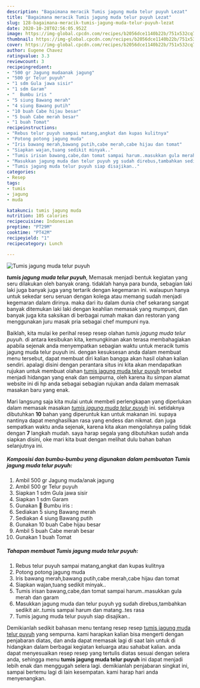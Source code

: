 ```yaml
---
description: "Bagaimana meracik Tumis jagung muda telur puyuh Lezat"
title: "Bagaimana meracik Tumis jagung muda telur puyuh Lezat"
slug: 128-bagaimana-meracik-tumis-jagung-muda-telur-puyuh-lezat
date: 2020-10-28T02:56:05.952Z
image: https://img-global.cpcdn.com/recipes/b2056dce1140b22b/751x532cq70/tumis-jagung-muda-telur-puyuh-foto-resep-utama.jpg
thumbnail: https://img-global.cpcdn.com/recipes/b2056dce1140b22b/751x532cq70/tumis-jagung-muda-telur-puyuh-foto-resep-utama.jpg
cover: https://img-global.cpcdn.com/recipes/b2056dce1140b22b/751x532cq70/tumis-jagung-muda-telur-puyuh-foto-resep-utama.jpg
author: Eugene Chavez
ratingvalue: 3.3
reviewcount: 3
recipeingredient:
- "500 gr Jagung mudaanak jagung"
- "500 gr Telur puyuh"
- "1 sdm Gula jawa sisir"
- "1 sdm Garam"
- "  Bumbu iris "
- "5 siung Bawang merah"
- "4 siung Bawang putih"
- "10 buah Cabe hijau besar"
- "5 buah Cabe merah besar"
- "1 buah Tomat"
recipeinstructions:
- "Rebus telur puyuh sampai matang,angkat dan kupas kulitnya"
- "Potong potong jagung muda"
- "Iris bawang merah,bawang putih,cabe merah,cabe hijau dan tomat"
- "Siapkan wajan,tuang sedikit minyak.."
- "Tumis irisan bawang,cabe,dan tomat sampai harum..masukkan gula merah dan garam"
- "Masukkan jagung muda dan telur puyuh yg sudah direbus,tambahkan sedikit air..tumis sampai harum dan matang..tes rasa"
- "Tumis jagung muda telur puyuh siap disajikan.."
categories:
- Resep
tags:
- tumis
- jagung
- muda

katakunci: tumis jagung muda 
nutrition: 105 calories
recipecuisine: Indonesian
preptime: "PT29M"
cooktime: "PT42M"
recipeyield: "1"
recipecategory: Lunch

---
```



![Tumis jagung muda telur puyuh](https://img-global.cpcdn.com/recipes/b2056dce1140b22b/751x532cq70/tumis-jagung-muda-telur-puyuh-foto-resep-utama.jpg)

<b><i>tumis jagung muda telur puyuh</i></b>, Memasak menjadi bentuk kegiatan yang seru dilakukan oleh banyak orang. tidaklah hanya para bunda, sebagian laki laki juga banyak juga yang tertarik dengan kegemaran ini. walaupun hanya untuk sekedar seru seruan dengan kolega atau memang sudah menjadi kegemaran dalam dirinya. maka dari itu dalam dunia chef sekarang sangat banyak ditemukan laki laki dengan keahlian memasak yang mumpuni, dan banyak juga kita saksikan di berbagai rumah makan dan restoran yang menggunakan juru masak pria sebagai chef mumpuni nya.



Baiklah, kita mulai ke perihal resep resep olahan <i>tumis jagung muda telur puyuh</i>. di antara kesibukan kita, kemungkinan akan terasa membahagiakan apabila sejenak anda menyempatkan sebagian waktu untuk meracik tumis jagung muda telur puyuh ini. dengan kesuksesan anda dalam membuat menu tersebut, dapat membuat diri kalian bangga akan hasil olahan kalian sendiri. apalagi disini dengan perantara situs ini kita akan mendapatkan rujukan untuk membuat olahan <u>tumis jagung muda telur puyuh</u> tersebut menjadi hidangan yang enak dan sempurna, oleh karena itu simpan alamat website ini di hp anda sebagai sebagian rujukan anda dalam memasak masakan baru yang enak.


Mari langsung saja kita mulai untuk membeli perlengkapan yang diperlukan dalam memasak masakan <u><i>tumis jagung muda telur puyuh</i></u> ini. setidaknya dibutuhkan <b>10</b> bahan yang diperuntuk kan untuk makanan ini. supaya nantinya dapat menghasilkan rasa yang endess dan nikmat. dan juga sempatkan waktu anda sejenak, karena kita akan mengolahnya paling tidak dengan <b>7</b> langkah mudah. saya harap segala yang dibutuhkan sudah anda siapkan disini, oke mari kita buat dengan melihat dulu bahan bahan selanjutnya ini.

<!--inarticleads1-->

##### Komposisi dan bumbu-bumbu yang digunakan dalam pembuatan Tumis jagung muda telur puyuh:

1. Ambil 500 gr Jagung muda/anak jagung
1. Ambil 500 gr Telur puyuh
1. Siapkan 1 sdm Gula jawa sisir
1. Siapkan 1 sdm Garam
1. Gunakan  🌼 Bumbu iris :
1. Sediakan 5 siung Bawang merah
1. Sediakan 4 siung Bawang putih
1. Gunakan 10 buah Cabe hijau besar
1. Ambil 5 buah Cabe merah besar
1. Gunakan 1 buah Tomat




<!--inarticleads2-->

##### Tahapan membuat Tumis jagung muda telur puyuh:

1. Rebus telur puyuh sampai matang,angkat dan kupas kulitnya
1. Potong potong jagung muda
1. Iris bawang merah,bawang putih,cabe merah,cabe hijau dan tomat
1. Siapkan wajan,tuang sedikit minyak..
1. Tumis irisan bawang,cabe,dan tomat sampai harum..masukkan gula merah dan garam
1. Masukkan jagung muda dan telur puyuh yg sudah direbus,tambahkan sedikit air..tumis sampai harum dan matang..tes rasa
1. Tumis jagung muda telur puyuh siap disajikan..




Demikianlah sedikit bahasan menu tentang resep resep <u>tumis jagung muda telur puyuh</u> yang sempurna. kami harapkan kalian bisa mengerti dengan penjabaran diatas, dan anda dapat memasak lagi di saat lain untuk di hidangkan dalam berbagai kegiatan keluarga atau sahabat kalian. anda dapat menyesuaikan resep resep yang tertulis diatas sesuai dengan selera anda, sehingga menu <b>tumis jagung muda telur puyuh</b> ini dapat menjadi lebih enak dan menggugah selera lagi. demikianlah penjabaran singkat ini, sampai bertemu lagi di lain kesempatan. kami harap hari anda menyenangkan.
